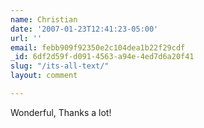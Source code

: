 ```yaml
---
name: Christian
date: '2007-01-23T12:41:23-05:00'
url: ''
email: febb909f92350e2c104dea1b22f29cdf
_id: 6df2d59f-d091-4563-a94e-4ed7d6a20f41
slug: "/its-all-text/"
layout: comment

---
```


Wonderful, Thanks a lot!

